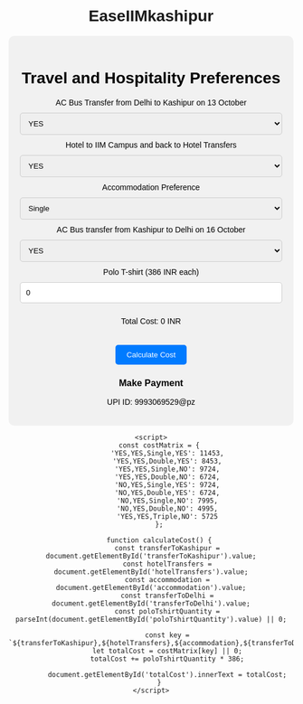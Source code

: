 # EaseIIMkashipur
<html lang="en">
<head>
    <meta charset="UTF-8">
    <meta name="viewport" content="width=device-width, initial-scale=1.0">
    <title>Travel and Hospitality Preferences</title>
    <style>
        body {
            background-image: url('https://raw.githubusercontent.com/username/repository/main/images/iim_campus.jpg'); /* Replace with your image URL */
            background-size: cover;
            background-position: center;
            font-family: Arial, sans-serif;
            text-align: center;
            padding: 20px;
        }
        .container {
            background-color: rgba(240, 240, 240, 0.9); /* Light grey background color with opacity */
            padding: 20px;
            border-radius: 10px;
            max-width: 600px;
            margin: 0 auto;
            color: #000; /* Black text color */
        }
        input, select {
            margin: 10px 0;
            padding: 10px;
            border-radius: 5px;
            border: 1px solid #ccc;
            width: 100%;
            box-sizing: border-box;
        }
        button {
            margin-top: 20px;
            padding: 10px 20px;
            border: none;
            border-radius: 5px;
            background-color: #007bff;
            color: #fff;
            cursor: pointer;
        }
        button:hover {
            background-color: #0056b3;
        }
        .upi-id {
            margin-top: 20px;
            text-align: center;
        }
    </style>
</head>
<body>
    <div class="container">
        <h1>Travel and Hospitality Preferences</h1>
        <form id="preferencesForm">
            <div>
                <label>AC Bus Transfer from Delhi to Kashipur on 13 October</label>
                <select id="transferToKashipur">
                    <option value="YES">YES</option>
                    <option value="NO">NO</option>
                </select>
            </div>
            <div>
                <label>Hotel to IIM Campus and back to Hotel Transfers</label>
                <select id="hotelTransfers">
                    <option value="YES">YES</option>
                    <option value="NO">NO</option>
                </select>
            </div>
            <div>
                <label>Accommodation Preference</label>
                <select id="accommodation">
                    <option value="Single">Single</option>
                    <option value="Double">Double</option>
                    <option value="Triple">Triple</option>
                </select>
            </div>
            <div>
                <label>AC Bus transfer from Kashipur to Delhi on 16 October</label>
                <select id="transferToDelhi">
                    <option value="YES">YES</option>
                    <option value="NO">NO</option>
                </select>
            </div>
            <div>
                <label>Polo T-shirt (386 INR each)</label>
                <input type="number" id="poloTshirtQuantity" value="0" min="0">
            </div>
            <p>Total Cost: <span id="totalCost">0</span> INR</p>
            <button type="button" onclick="calculateCost()">Calculate Cost</button>
        </form>
        <div class="upi-id">
            <h3>Make Payment</h3>
            <p>UPI ID: 9993069529@pz</p>
        </div>
    </div>

    <script>
        const costMatrix = {
            'YES,YES,Single,YES': 11453,
            'YES,YES,Double,YES': 8453,
            'YES,YES,Single,NO': 9724,
            'YES,YES,Double,NO': 6724,
            'NO,YES,Single,YES': 9724,
            'NO,YES,Double,YES': 6724,
            'NO,YES,Single,NO': 7995,
            'NO,YES,Double,NO': 4995,
            'YES,YES,Triple,NO': 5725
        };

        function calculateCost() {
            const transferToKashipur = document.getElementById('transferToKashipur').value;
            const hotelTransfers = document.getElementById('hotelTransfers').value;
            const accommodation = document.getElementById('accommodation').value;
            const transferToDelhi = document.getElementById('transferToDelhi').value;
            const poloTshirtQuantity = parseInt(document.getElementById('poloTshirtQuantity').value) || 0;

            const key = `${transferToKashipur},${hotelTransfers},${accommodation},${transferToDelhi}`;
            let totalCost = costMatrix[key] || 0;
            totalCost += poloTshirtQuantity * 386;

            document.getElementById('totalCost').innerText = totalCost;
        }
    </script>
</body>
</html>


